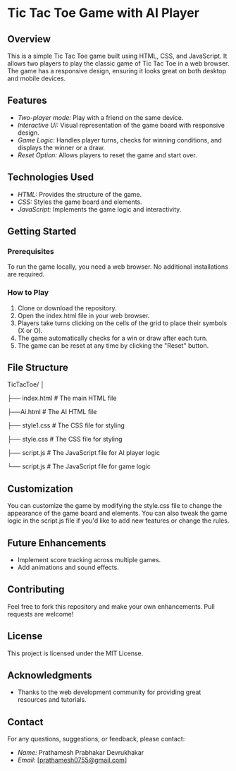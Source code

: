 # Tic Tac Toe Game with AI Player

## Overview
This is a simple Tic Tac Toe game built using HTML, CSS, and JavaScript. It allows two players to play the classic game of Tic Tac Toe in a web browser. The game has a responsive design, ensuring it looks great on both desktop and mobile devices.

## Features
- *Two-player mode:* Play with a friend on the same device.
- *Interactive UI:* Visual representation of the game board with responsive design.
- *Game Logic:* Handles player turns, checks for winning conditions, and displays the winner or a draw.
- *Reset Option:* Allows players to reset the game and start over.

## Technologies Used
- *HTML:* Provides the structure of the game.
- *CSS:* Styles the game board and elements.
- *JavaScript:* Implements the game logic and interactivity.

## Getting Started

### Prerequisites
To run the game locally, you need a web browser. No additional installations are required.

### How to Play
1. Clone or download the repository.
2. Open the index.html file in your web browser.
3. Players take turns clicking on the cells of the grid to place their symbols (X or O).
4. The game automatically checks for a win or draw after each turn.
5. The game can be reset at any time by clicking the "Reset" button.

## File Structure

TicTacToe/
│

├── index.html        # The main HTML file

├──Ai.html            # The AI HTML file

├── style1.css         # The CSS file for styling

├── style.css         # The CSS file for styling

├── script.js         # The JavaScript file for AI player logic

└── script.js         # The JavaScript file for game logic


## Customization
You can customize the game by modifying the style.css file to change the appearance of the game board and elements. You can also tweak the game logic in the script.js file if you'd like to add new features or change the rules.

## Future Enhancements
- Implement score tracking across multiple games.
- Add animations and sound effects.

## Contributing
Feel free to fork this repository and make your own enhancements. Pull requests are welcome!

## License
This project is licensed under the MIT License.

## Acknowledgments
- Thanks to the web development community for providing great resources and tutorials.

## Contact
For any questions, suggestions, or feedback, please contact:

- *Name:* Prathamesh Prabhakar Devrukhakar
- *Email:* [prathamesh0755@gmail.com]


